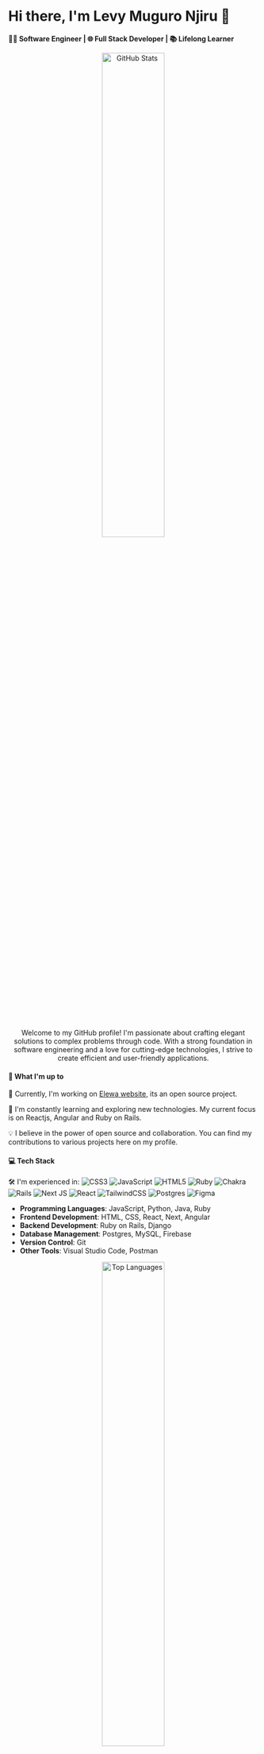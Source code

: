 <div>
  <h1>Hi there, I'm Levy Muguro Njiru 👋</h1> 
  <p><strong>👨‍💻 Software Engineer | 🌐 Full Stack Developer | 📚 Lifelong Learner</strong></p>
</div>

<div align="center">
  <img src="https://github-readme-stats.vercel.app/api?username=levy-web&show_icons=true" alt="GitHub Stats" style="width: 50%;>
</div>

<div align="center">
<p>Welcome to my GitHub profile! I'm passionate about crafting elegant solutions to complex problems through code. With a strong foundation in software engineering and a love for cutting-edge technologies, I strive to create efficient and user-friendly applications.</p>
</div>

#### 🚀 What I'm up to

🔭 Currently, I'm working on [Elewa website](https://github.com/italanta/elewa-website), its an open source project.

🌱 I'm constantly learning and exploring new technologies. My current focus is on Reactjs, Angular and Ruby on Rails.

💡 I believe in the power of open source and collaboration. You can find my contributions to various projects here on my profile.

#### 💻 Tech Stack

🛠️ I'm experienced in: 
![CSS3](https://img.shields.io/badge/css3-%231572B6.svg?style=plastic&logo=css3&logoColor=white) ![JavaScript](https://img.shields.io/badge/javascript-%23323330.svg?style=plastic&logo=javascript&logoColor=%23F7DF1E) ![HTML5](https://img.shields.io/badge/html5-%23E34F26.svg?style=plastic&logo=html5&logoColor=white) ![Ruby](https://img.shields.io/badge/ruby-%23CC342D.svg?style=plastic&logo=ruby&logoColor=white) ![Chakra](https://img.shields.io/badge/chakra-%234ED1C5.svg?style=plastic&logo=chakraui&logoColor=white) ![Rails](https://img.shields.io/badge/rails-%23CC0000.svg?style=plastic&logo=ruby-on-rails&logoColor=white) ![Next JS](https://img.shields.io/badge/Next-black?style=plastic&logo=next.js&logoColor=white) ![React](https://img.shields.io/badge/react-%2320232a.svg?style=plastic&logo=react&logoColor=%2361DAFB) ![TailwindCSS](https://img.shields.io/badge/tailwindcss-%2338B2AC.svg?style=plastic&logo=tailwind-css&logoColor=white) ![Postgres](https://img.shields.io/badge/postgres-%23316192.svg?style=plastic&logo=postgresql&logoColor=white) ![Figma](https://img.shields.io/badge/figma-%23F24E1E.svg?style=plastic&logo=figma&logoColor=white)

- **Programming Languages**: JavaScript, Python, Java, Ruby
- **Frontend Development**: HTML, CSS, React, Next, Angular
- **Backend Development**: Ruby on Rails, Django
- **Database Management**: Postgres, MySQL, Firebase
- **Version Control**: Git
- **Other Tools**: Visual Studio Code, Postman


<div align="center">
  <img src="https://github-readme-stats.vercel.app/api/top-langs/?username=levy-web&layout=compact" alt="Top Languages" style="width: 50%;">
</div>

#### 📫 Let's Connect

📢 Feel free to reach out to me if you want to discuss programming, share ideas, or collaborate on a project. You can connect with me on [LinkedIn](https://www.linkedin.com/in/levy-njiru-muguro/).

#### 🌐 Portfolio Website

🔗 Check out my portfolio website [here](https://levy-portfolio-delta.vercel.app/) for a deeper dive into my projects and coding journey.


#### ⚡ GitHub Activity

<p align="center">
  <img src="https://github-readme-streak-stats.herokuapp.com/?user=levy-web&theme=dark&hide=stars,commits,prs,issues" alt="GitHub Streak" style="width: 70%>
</p>

<p align="center">
  <img src="https://github-profile-summary-cards.vercel.app/api/cards/profile-details?username=levy-web&theme=vue" alt="Total Contributions">
</p>
 

Thanks for visiting! Feel free to explore my repositories and reach out if you'd like to collaborate or have a chat.

Happy coding! 🚀
